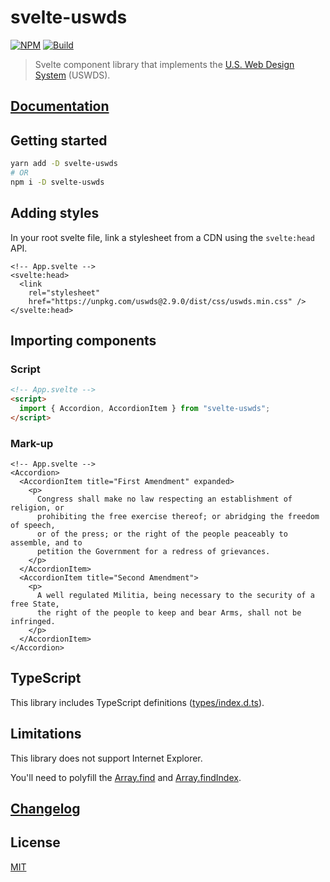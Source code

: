 # svelte-uswds

[![NPM][npm]][npm-url]
[![Build][build]][build-badge]

> Svelte component library that implements the [U.S. Web Design System](https://designsystem.digital.gov/) (USWDS).

## [Documentation](https://svelte-uswds.onrender.com/)

## Getting started

```sh
yarn add -D svelte-uswds
# OR
npm i -D svelte-uswds
```

## Adding styles

In your root svelte file, link a stylesheet from a CDN using the `svelte:head` API.

```svelte
<!-- App.svelte -->
<svelte:head>
  <link
    rel="stylesheet"
    href="https://unpkg.com/uswds@2.9.0/dist/css/uswds.min.css" />
</svelte:head>

```

## Importing components

### Script

```html
<!-- App.svelte -->
<script>
  import { Accordion, AccordionItem } from "svelte-uswds";
</script>
```

### Mark-up

```svelte
<!-- App.svelte -->
<Accordion>
  <AccordionItem title="First Amendment" expanded>
    <p>
      Congress shall make no law respecting an establishment of religion, or
      prohibiting the free exercise thereof; or abridging the freedom of speech,
      or of the press; or the right of the people peaceably to assemble, and to
      petition the Government for a redress of grievances.
    </p>
  </AccordionItem>
  <AccordionItem title="Second Amendment">
    <p>
      A well regulated Militia, being necessary to the security of a free State,
      the right of the people to keep and bear Arms, shall not be infringed.
    </p>
  </AccordionItem>
</Accordion>

```

## TypeScript

This library includes TypeScript definitions ([types/index.d.ts](types/index.d.ts)).

## Limitations

This library does not support Internet Explorer.

You'll need to polyfill the [Array.find](https://developer.mozilla.org/en-US/docs/Web/JavaScript/Reference/Global_Objects/Array/find) and [Array.findIndex](https://developer.mozilla.org/en-US/docs/Web/JavaScript/Reference/Global_Objects/Array/findIndex).

## [Changelog](CHANGELOG.md)

## License

[MIT](LICENSE)

[npm]: https://img.shields.io/npm/v/svelte-uswds.svg?color=blue
[npm-url]: https://npmjs.com/package/svelte-uswds
[build]: https://travis-ci.com/metonym/svelte-uswds.svg?branch=master
[build-badge]: https://travis-ci.com/metonym/svelte-uswds
